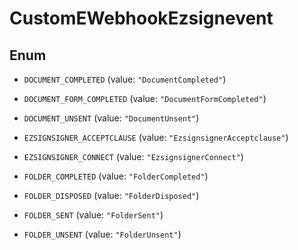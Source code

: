 

# CustomEWebhookEzsignevent

## Enum


* `DOCUMENT_COMPLETED` (value: `"DocumentCompleted"`)

* `DOCUMENT_FORM_COMPLETED` (value: `"DocumentFormCompleted"`)

* `DOCUMENT_UNSENT` (value: `"DocumentUnsent"`)

* `EZSIGNSIGNER_ACCEPTCLAUSE` (value: `"EzsignsignerAcceptclause"`)

* `EZSIGNSIGNER_CONNECT` (value: `"EzsignsignerConnect"`)

* `FOLDER_COMPLETED` (value: `"FolderCompleted"`)

* `FOLDER_DISPOSED` (value: `"FolderDisposed"`)

* `FOLDER_SENT` (value: `"FolderSent"`)

* `FOLDER_UNSENT` (value: `"FolderUnsent"`)



